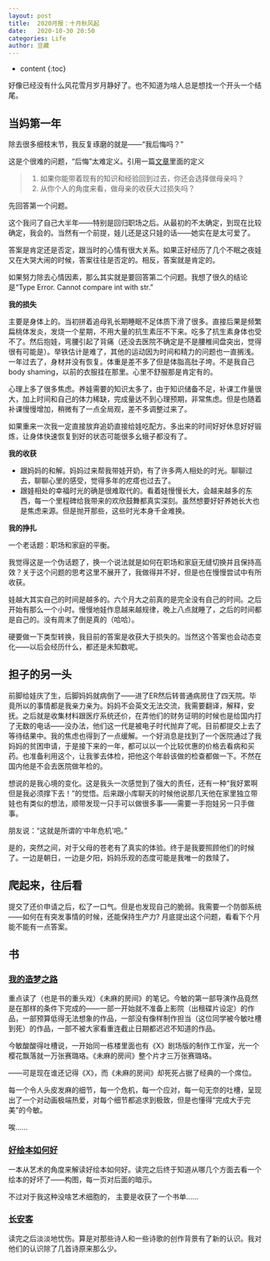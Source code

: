 ```yaml
---
layout: post
title:  2020月报：十月秋风起
date:   2020-10-30 20:50
categories: Life
author: 豆藏
---
```


* content
{:toc}

好像已经没有什么风花雪月岁月静好了。也不知道为啥人总是想找一个开头一个结尾。





## 当妈第一年

除去很多细枝末节，我反复琢磨的就是——“我后悔吗？”

这是个很难的问题，“后悔”太难定义。引用一篇[文章](https://www.guokr.com/article/458529)里面的定义

> 1. 如果你能带着现有的知识和经验回到过去，你还会选择做母亲吗？
> 2. 从你个人的角度来看，做母亲的收获大过损失吗？

先回答第一个问题。

这个我问了自己大半年——特别是回归职场之后。从最初的不太确定，到现在比较确定，我会的。当然有一个前提，娃儿还是这只娃的话——她实在是太可爱了。

答案是肯定还是否定，跟当时的心情有很大关系。如果正好经历了几个不眠之夜娃又在大哭大闹的时候，答案往往是否定的。相反，答案就是肯定的。

如果努力除去心情因素，那么其实就是要回答第二个问题。我想了很久的结论是“Type Error. Cannot compare int with str.”

**我的损失**

主要是身体上的。当初拼着追母乳长期睡眠不足体质下滑了很多。直接后果是频繁扁桃体发炎，发烧一个星期，不用大量的抗生素压不下来。吃多了抗生素身体也受不了。然后抱娃，弯腰引起了背痛（还没去医院不确定是不是腰椎间盘突出，觉得很有可能是）。举铁估计是难了，其他的运动因为时间和精力的问题也一直搁浅。一年过去了，身材并没有恢复。体重是差不多了但是体脂高肚子垮。不是我自己body shaming，以前的衣服挂在那里。心里不舒服那是肯定有的。

心理上多了很多焦虑。养娃需要的知识太多了，由于知识储备不足，补课工作量很大，加上时间和自己的体力稀缺，完成量达不到心理预期，非常焦虑。但是也随着补课慢慢增加，稍微有了一点全局观，差不多调整过来了。

如果重来一次我一定直接放弃追奶直接给娃吃配方。多出来的时间好好休息好好锻炼，让身体快速恢复到好的状态可能很多幺蛾子都没有了。

**我的收获**

- 跟妈妈的和解。妈妈过来帮我带娃开奶，有了许多两人相处的时光。聊聊过去，聊聊心里的感受，觉得多年的疙瘩也过去了。
- 跟娃相处的幸福时光的确是很难取代的。看着娃慢慢长大，会越来越多的东西，每一个里程碑给我带来的欢欣鼓舞都真实深刻。虽然想要好好养她长大也是焦虑来源。但是抛开那些，这些时光本身千金难换。

**我的挣扎**

一个老话题：职场和家庭的平衡。

我觉得这是一个伪话题了，换一个说法就是如何在职场和家庭无缝切换并且保持高效？关于这个问题的思考这里不展开了，我做得并不好，但是也在慢慢尝试中有所收获。

娃越大其实自己的时间是越多的。六个月大之前真的是完全没有自己的时间。之后开始有那么一个小时。慢慢地娃作息越来越规律，晚上八点就睡了，之后的时间都是自己的。没有周末了倒是真的（哈哈）。

硬要做一下类型转换，我目前的答案是收获大于损失的。当然这个答案也会动态变化——以后会经历什么，都还是未知数呢。

## 担子的另一头

前脚给娃庆了生，后脚妈妈就病倒了——进了ER然后转普通病房住了四天院。毕竟所以的事情都是我亲力亲为。妈妈不会英文无法交流，我需要翻译，解释，安抚。之后就是收集材料跟医疗系统还价，在弄他们的财务证明的时候也是给国内打了无数的电话——没办法，他们这一代是被电子时代抛弃了呢。目前都提交上去了等待结果中。我的焦虑也得到了一点缓解。一个好消息是找到了一个医院通过了我妈妈的贫困申请，于是接下来的一年，都可以以一个比较优惠的价格去看病和买药。也准备利用这个，让我爹去体检，把他这个年龄该做的检查都做一下。不然在国内他是不会去医院做年检的。

想说的是我心境的变化。这是我头一次感觉到了强大的责任，还有一种“我好累啊但是我必须撑下去！”的觉悟。后来跟小库聊天的时候他说那几天他在家里独立带娃也有类似的想法，顺带发现一只手可以做很多事——需要一手抱娃另一只手做事。

朋友说：“这就是所谓的‘中年危机’吧。” 

是的，突然之间，对于父母的苍老有了真实的体验。终于是我要照顾他们的时候了。一边是朝日，一边是夕阳，妈妈乐观的态度可能是我唯一的救赎了。

## 爬起来，往后看

提交了还价申请之后，松了一口气。但是也发现自己的脆弱。我需要一个防御系统——如何在有突发事情的时候，还能保持生产力? 月底提出这个问题，看看下个月能不能有一点答案。

## 书

### [我的造梦之路](https://www.goodreads.com/book/show/42348366)

重点读了（也是书的重头戏）《未麻的房间》的笔记。今敏的第一部导演作品竟然是在那样的条件下完成的——一部一开始就不准备上影院（出租碟片设定）的作品，一部预算低得无法想象的作品，一部没有像样制作担当（这位同学被今敏吐槽到死）的作品，一部不被大家看重连截止日期都迟迟不知道的作品。

今敏酸酸得吐槽说，一开始同一栋楼里面也有《X》剧场版的制作工作室，光一个樱花飘落就一万张赛璐珞。《未麻的房间》整个片才三万张赛璐珞。

——可是现在谁还记得《X》，而《未麻的房间》却死死占据了经典的一个席位。

每一个令人头皮发麻的细节，每一个危机，每一个应对，每一句无奈的吐槽，呈现出了一个对动画极端热爱，对每个细节都追求到极致，但是也懂得“完成大于完美”的今敏。

唉……

### [好绘本如何好](https://www.goodreads.com/book/show/42556955)

一本从艺术的角度来解读好绘本如何好。读完之后终于知道从哪几个方面去看一个绘本的好坏了——构图，每一页对后面的暗示。

不过对于我这种没啥艺术细胞的， 主要是收获了一个书单……

### [长安客](https://www.goodreads.com/book/show/53925775)

读完之后淡淡地忧伤。算是对那些诗人和一些诗歌的创作背景有了新的认识。我对他们的认识除了几首诗原来那么少。
